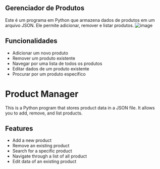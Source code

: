 ## Gerenciador de Produtos 
Este é um programa em Python que armazena dados de produtos em um arquivo JSON. Ele permite adicionar, remover e listar produtos. 
![image](https://github.com/user-attachments/assets/1a442578-338e-4807-b4e9-b83f18bbd11a)
## Funcionalidades 
- Adicionar um novo produto 
- Remover um produto existente
- Navegar por uma lista de todos os produtos
- Editar dados de um produto existente
- Procurar por um produto específico


# Product Manager 
This is a Python program that stores product data in a JSON file. It allows you to add, remove, and list products. 
## Features 
- Add a new product
- Remove an existing product
- Search for a specific product
- Navigate through a list of all product
- Edit data of an existing product
